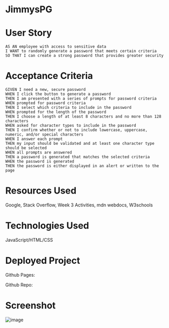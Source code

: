 # JimmysPG

# User Story
```
AS AN employee with access to sensitive data
I WANT to randomly generate a password that meets certain criteria
SO THAT I can create a strong password that provides greater security
```
# Acceptance Criteria
```
GIVEN I need a new, secure password
WHEN I click the button to generate a password
THEN I am presented with a series of prompts for password criteria
WHEN prompted for password criteria
THEN I select which criteria to include in the password
WHEN prompted for the length of the password
THEN I choose a length of at least 8 characters and no more than 128 characters
WHEN asked for character types to include in the password
THEN I confirm whether or not to include lowercase, uppercase, numeric, and/or special characters
WHEN I answer each prompt
THEN my input should be validated and at least one character type should be selected
WHEN all prompts are answered
THEN a password is generated that matches the selected criteria
WHEN the password is generated
THEN the password is either displayed in an alert or written to the page
```

# Resources Used
Google,
Stack Overflow,
Week 3 Activities,
mdn webdocs, 
W3schools

# Technologies Used
JavaScript/HTML/CSS

# Deployed Project
Github Pages: 

Github Repo:
# Screenshot

![image](https://user-images.githubusercontent.com/108851005/182972190-8d7831db-93c0-4d15-8167-cfe7437b22ba.png)
